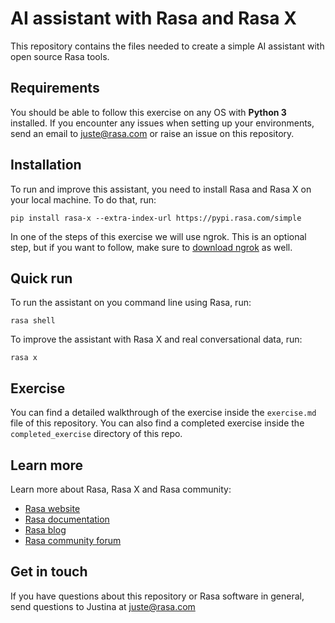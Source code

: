# AI assistant with Rasa and Rasa X

This repository contains the files needed to create a simple AI assistant with open source Rasa tools.

## Requirements

You should be able to follow this exercise on any OS with **Python 3** installed. If you encounter any
issues when setting up your environments, send an email to juste@rasa.com or raise an issue on this
repository.

## Installation

To run and improve this assistant, you need to install Rasa and Rasa X on your local machine.
To do that, run:  

`pip install rasa-x --extra-index-url https://pypi.rasa.com/simple`

In one of the steps of this exercise we will use ngrok. This is an optional step, but if you want to follow,
make sure to [download ngrok](https://ngrok.com/download) as well. 

## Quick run
To run the assistant on you command line using Rasa, run:

`rasa shell`

To improve the assistant with Rasa X and real conversational data, run:

`rasa x`

## Exercise
You can find a detailed walkthrough of the exercise inside the `exercise.md` file of this repository. You can also find a completed exercise inside the `completed_exercise` directory of this repo.

## Learn more
Learn more about Rasa, Rasa X and Rasa community:
- [Rasa website](https://rasa.com)
- [Rasa documentation](https://rasa.com/docs)
- [Rasa blog](https://blog.rasa.com)
- [Rasa community forum](https://forum.rasa.com)


## Get in touch
If you have questions about this repository or Rasa software in general, send questions to Justina at juste@rasa.com


